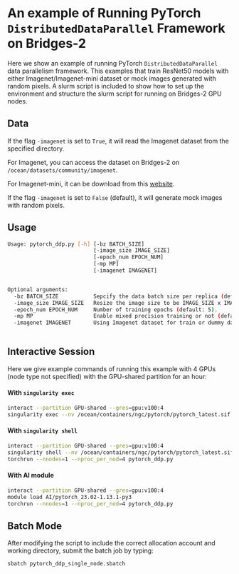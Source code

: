 # An example of Running PyTorch `DistributedDataParallel` Framework on Bridges-2

Here we show an example of running PyTorch `DistributedDataParallel` data parallelism framework.
This examples that train ResNet50 models with either Imagenet/Imagenet-mini dataset or mock images generated with random pixels.
A slurm script is included to show how to set up the environment and structure the slurm script  for running on Bridges-2 GPU nodes.

## Data
If the flag `-imagenet` is set to `True`, it will read the Imagenet dataset from the specified directory. 

For Imagenet, you can access the dataset on Bridges-2 on `/ocean/datasets/community/imagenet`.

For Imagenet-mini, it can be download from this [website](https://www.kaggle.com/datasets/ifigotin/imagenetmini-1000).

If the flag `-imagenet` is set to `False` (default), it will generate mock images with random pixels. 

## Usage
```bash
Usage: pytorch_ddp.py [-h] [-bz BATCH_SIZE] 
                           [-image_size IMAGE_SIZE]
                           [-epoch_num EPOCH_NUM]
                           [-mp MP]
                           [-imagenet IMAGENET]


Optional arguments:
  -bz BATCH_SIZE           Sepcify the data batch size per replica (default: 128).
  -image_size IMAGE_SIZE   Resize the image size to be IMAGE_SIZE x IMAGE_SIZE  (default: 128).
  -epoch_num EPOCH_NUM     Number of training epochs (default: 5).
  -mp MP                   Enable mixed precision training or not (default: False).
  -imagenet IMAGENET       Using Imagenet dataset for train or dummy data generated with random pixels (default: False). 
                
```

## Interactive Session
Here we give example commands of running this example with 4 GPUs (node type not specified) with the GPU-shared partition for an hour:

#### With `singularity exec`
```bash
interact --partition GPU-shared --gres=gpu:v100:4
singularity exec --nv /ocean/containers/ngc/pytorch/pytorch_latest.sif torchrun --nnodes=1 --nproc_per_nod=4 pytorch_ddp.py
```

#### With `singularity shell`
```bash
interact --partition GPU-shared --gres=gpu:v100:4
singularity shell --nv /ocean/containers/ngc/pytorch/pytorch_latest.sif
torchrun --nnodes=1 --nproc_per_nod=4 pytorch_ddp.py
```

#### With AI module
```bash
interact --partition GPU-shared --gres=gpu:v100:4
module load AI/pytorch_23.02-1.13.1-py3 
torchrun --nnodes=1 --nproc_per_nod=4 pytorch_ddp.py
```

## Batch Mode
After modifying the script to include the correct allocation account and working directory, submit the batch job by typing:
```bash
sbatch pytorch_ddp_single_node.sbatch
```



